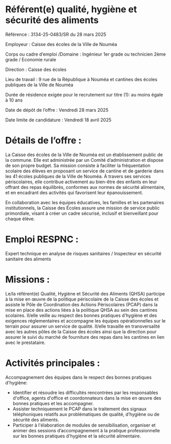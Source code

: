 # Référent(e) qualité, hygiène et sécurité des aliments

Référence : 3134-25-0483/SR du 28 mars 2025

Employeur : Caisse des écoles de la Ville de Nouméa

Corps ou cadre d’emploi /Domaine : Ingénieur 1er grade ou technicien 2ème grade / Economie rurale

Direction : Caisse des écoles

Lieu de travail : 9 rue de la République à Nouméa et cantines des écoles publiques de la Ville de Nouméa

Durée de résidence exigée pour le recrutement sur titre (1): au moins égale à 10 ans

Date de dépôt de l’offre : Vendredi 28 mars 2025

Date limite de candidature : Vendredi 18 avril 2025

# Détails de l’offre :

La Caisse des écoles de la Ville de Nouméa est un établissement public de la commune. Elle est administrée par un Comité d’administration et dispose de son propre budget. Sa mission consiste à faciliter la fréquentation scolaire des élèves en proposant un service de cantine et de garderie dans les 41 écoles publiques de la Ville de Nouméa. À travers ses services périscolaires, elle contribue activement au bien-être des enfants en leur offrant des repas équilibrés, conformes aux normes de sécurité alimentaire, et en encadrant des activités qui favorisent leur épanouissement.

En collaboration avec les équipes éducatives, les familles et les partenaires institutionnels, la Caisse des Écoles assure une mission de service public primordiale, visant à créer un cadre sécurisé, inclusif et bienveillant pour chaque élève.

# Emploi RESPNC :

Expert technique en analyse de risques sanitaires / Inspecteur en sécurité sanitaire des aliments

# Missions :

Le/la référent(e) Qualité, Hygiène et Sécurité des Aliments (QHSA) participe à la mise en œuvre de la politique périscolaire de la Caisse des écoles et assiste le Pôle de Coordination des Actions Périscolaires (PCAP) dans la mise en place des actions liées à la politique QHSA au sein des cantines scolaires. Il/elle veille au respect des bonnes pratiques d'hygiène et des exigences réglementaires et accompagne les équipes opérationnelles sur le terrain pour assurer un service de qualité. Il/elle travaille en transversalité avec les autres pôles de la Caisse des écoles ainsi que la direction pour assurer le suivi du marché de fourniture des repas dans les cantines en lien avec le prestataire.

# Activités principales :

Accompagnement des équipes dans le respect des bonnes pratiques d'hygiène:

- Identifier et résoudre les difficultés rencontrées par les responsables d'office, agents d'office et coordonnateurs dans la mise en œuvre des bonnes pratiques et les accompagner.
- Assister techniquement le PCAP dans le traitement des signaux téléphoniques relatifs aux problématiques de qualité, d’hygiène ou de sécurité des aliments.
- Participer à l'élaboration de modules de sensibilisation, organiser et animer des sessions d’accompagnement à la pratique professionnelle sur les bonnes pratiques d'hygiène et la sécurité alimentaire.